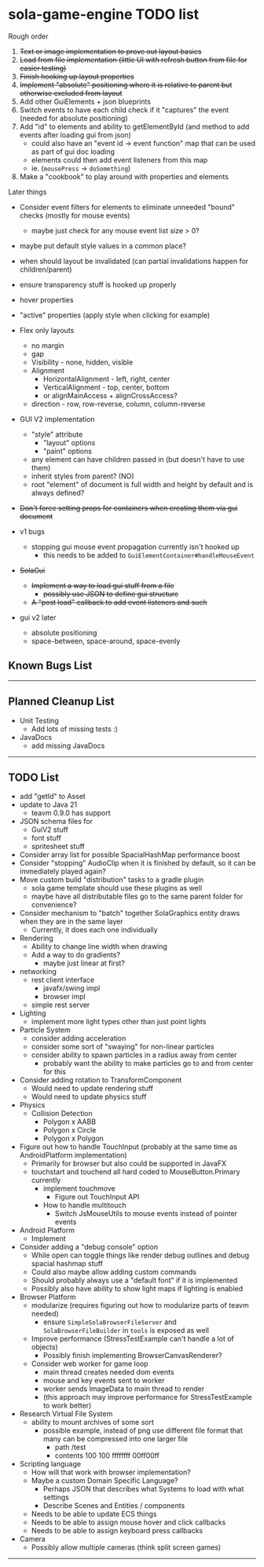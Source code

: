 # sola-game-engine TODO list

Rough order
1. ~~Text or image implementation to prove out layout basics~~
2. ~~Load from file implementation (little UI with refresh button from file for easier testing)~~
3. ~~Finish hooking up layout properties~~
4. ~~Implement "absolute" positioning where it is relative to parent but otherwise excluded from layout~~
5. Add other GuiElements + json blueprints
6. Switch events to have each child check if it "captures" the event (needed for absolute positioning)
7. Add "id" to elements and ability to getElementById (and method to add events after loading gui from json)
    * could also have an "event id -> event function" map that can be used as part of gui doc loading
    * elements could then add event listeners from this map
    * ie. (`mousePress` -> `doSomething`)
8. Make a "cookbook" to play around with properties and elements

Later things
* Consider event filters for elements to eliminate unneeded "bound" checks (mostly for mouse events)
    * maybe just check for any mouse event list size > 0?
* maybe put default style values in a common place?
* when should layout be invalidated (can partial invalidations happen for children/parent)
* ensure transparency stuff is hooked up properly
* hover properties
* "active" properties (apply style when clicking for example)

* Flex only layouts
    * no margin
    * gap
    * Visibility - none, hidden, visible
    * Alignment
        * HorizontalAlignment - left, right, center
        * VerticalAlignment - top, center, bottom
        * or alignMainAccess + alignCrossAccess?
    * direction - row, row-reverse, column, column-reverse

* GUI V2 implementation
    * "style" attribute
        * "layout" options
        * "paint" options
    * any element can have children passed in (but doesn't have to use them)
    * inherit styles from parent? (NO)
    * root "element" of document is full width and height by default and is always defined?
* ~~Don't force setting props for containers when creating them via gui document~~
* v1 bugs
    * stopping gui mouse event propagation currently isn't hooked up
        * this needs to be added to `GuiElementContainer#handleMouseEvent`
* ~~SolaGui~~
    * ~~Implement a way to load gui stuff from a file~~
        * ~~possibly use JSON to define gui structure~~
    * ~~A "post load" callback to add event listeners and such~~
* gui v2 later
    * absolute positioning
    * space-between, space-around, space-evenly

## Known Bugs List

-----------------------------------------------------------------------------------------------------------------------

## Planned Cleanup List

* Unit Testing
    * Add lots of missing tests :)
* JavaDocs
    * add missing JavaDocs

-----------------------------------------------------------------------------------------------------------------------

## TODO List

* add "getId" to Asset
* update to Java 21
    * teavm 0.9.0 has support
* JSON schema files for
    * GuiV2 stuff
    * font stuff
    * spritesheet stuff
* Consider array list for possible SpacialHashMap performance boost
* Consider "stopping" AudioClip when it is finished by default, so it can be immediately played again?
* Move custom build "distribution" tasks to a gradle plugin
    * sola game template should use these plugins as well
    * maybe have all distributable files go to the same parent folder for convenience?
* Consider mechanism to "batch" together SolaGraphics entity draws when they are in the same layer
    * Currently, it does each one individually
* Rendering
    * Ability to change line width when drawing
    * Add a way to do gradients?
        * maybe just linear at first?
* networking
    * rest client interface
        * javafx/swing impl
        * browser impl
    * simple rest server
* Lighting
    * implement more light types other than just point lights
* Particle System
    * consider adding acceleration
    * consider some sort of "swaying" for non-linear particles
    * consider ability to spawn particles in a radius away from center
        * probably want the ability to make particles go to and from center for this
* Consider adding rotation to TransformComponent
    * Would need to update rendering stuff
    * Would need to update physics stuff
* Physics
    * Collision Detection
        * Polygon x AABB
        * Polygon x Circle
        * Polygon x Polygon
* Figure out how to handle TouchInput (probably at the same time as AndroidPlatform implementation)
    * Primarily for browser but also could be supported in JavaFX
    * touchstart and touchend all hard coded to MouseButton.Primary currently
        * implement touchmove
            * Figure out TouchInput API
        * How to handle multitouch
            * Switch JsMouseUtils to mouse events instead of pointer events
* Android Platform
    * Implement
* Consider adding a "debug console" option
    * While open can toggle things like render debug outlines and debug spacial hashmap stuff
    * Could also maybe allow adding custom commands
    * Should probably always use a "default font" if it is implemented
    * Possibly also have ability to show light maps if lighting is enabled
* Browser Platform
    * modularize (requires figuring out how to modularize parts of teavm needed)
        * ensure `SimpleSolaBrowserFileServer` and `SolaBrowserFileBuilder` in `tools` is exposed as well
    * Improve performance (StressTestExample can't handle a lot of objects)
        * Possibly finish implementing BrowserCanvasRenderer?
    * Consider web worker for game loop
        * main thread creates needed dom events
        * mouse and key events sent to worker
        * worker sends ImageData to main thread to render
        * (this approach may improve performance for StressTestExample to work better)
* Research Virtual File System
    * ability to mount archives of some sort
        * possible example, instead of png use different file format that many can be compressed into one larger file
            * path /test
            * contents 100 100 ffffffff 00ff00ff
* Scripting language
    * How will that work with browser implementation?
    * Maybe a custom Domain Specific Language?
        * Perhaps JSON that describes what Systems to load with what settings
        * Describe Scenes and Entities / components
    * Needs to be able to update ECS things
    * Needs to be able to assign mouse hover and click callbacks
    * Needs to be able to assign keyboard press callbacks
* Camera
    * Possibly allow multiple cameras (think split screen games)

-----------------------------------------------------------------------------------------------------------------------
